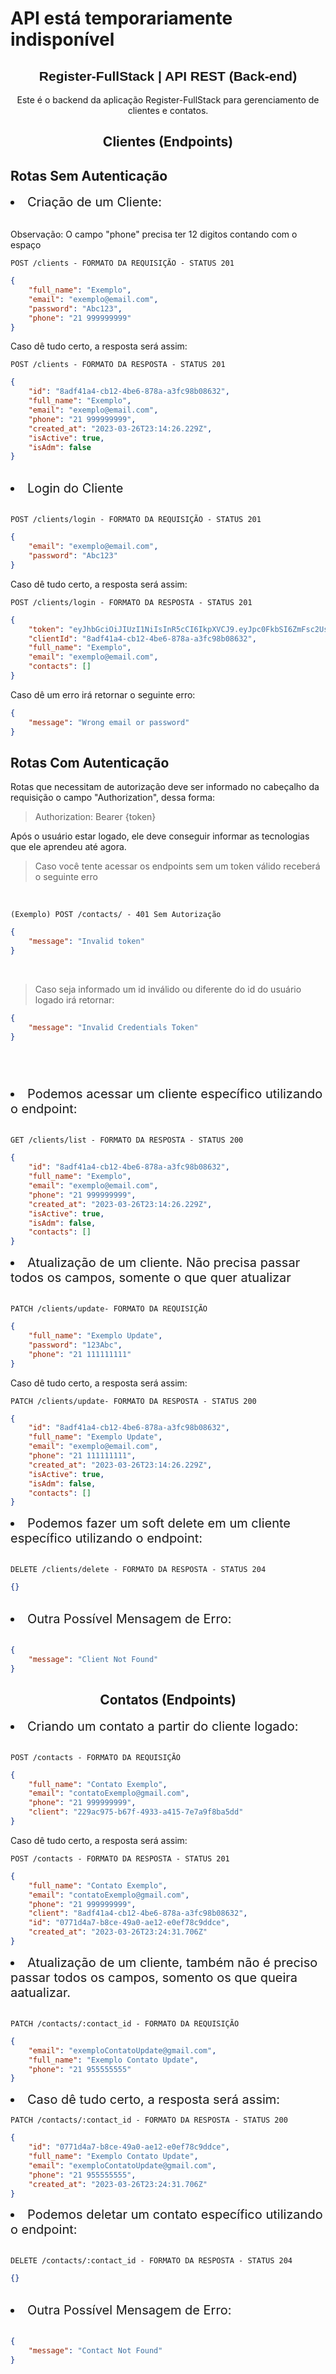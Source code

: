 <h1>API está temporariamente indisponível</h1>

<h2 align="center" style='font-family: sans-serif'>
	Register-FullStack | API REST (Back-end)
</h2>

<p align = "center">
Este é o backend da aplicação Register-FullStack para gerenciamento de clientes e contatos.
</p>

<h2 align ='center'>Clientes (Endpoints)</h2>

## **Rotas Sem Autenticação**

<li style='font-size: 20px'>Criação de um Cliente:</li>

<br/>

Observação: O campo "phone" precisa ter 12 digitos contando com o espaço

`POST /clients - FORMATO DA REQUISIÇÃO - STATUS 201`

```json
{
	"full_name": "Exemplo",
	"email": "exemplo@email.com",
	"password": "Abc123",
	"phone": "21 999999999"
}
```

Caso dê tudo certo, a resposta será assim:

`POST /clients - FORMATO DA RESPOSTA - STATUS 201`

```json
{
	"id": "8adf41a4-cb12-4be6-878a-a3fc98b08632",
	"full_name": "Exemplo",
	"email": "exemplo@email.com",
	"phone": "21 999999999",
	"created_at": "2023-03-26T23:14:26.229Z",
	"isActive": true,
	"isAdm": false
}
```

<br/>

<li style='font-size: 20px'>Login do Cliente</li>

<br/>

`POST /clients/login - FORMATO DA REQUISIÇÃO - STATUS 201`

```json
{
	"email": "exemplo@email.com",
	"password": "Abc123"
}
```

Caso dê tudo certo, a resposta será assim:

`POST /clients/login - FORMATO DA RESPOSTA - STATUS 201`

```json
{
	"token": "eyJhbGciOiJIUzI1NiIsInR5cCI6IkpXVCJ9.eyJpc0FkbSI6ZmFsc2UsImlhdCI6MTY3OTg3MjQ5NCwiZXhwIjoxNjc5OTU4ODk0LCJzdWIiOiI4YWRmNDFhNC1jYjEyLTRiZTYtODc4YS1hM2ZjOThiMDg2MzIifQ.M_UjjoaJSLYnLYTWLznkliVvHAey2p6irjSWwSOBNdY",
	"clientId": "8adf41a4-cb12-4be6-878a-a3fc98b08632",
	"full_name": "Exemplo",
	"email": "exemplo@email.com",
	"contacts": []
}
```

Caso dê um erro irá retornar o seguinte erro:

```json
{
	"message": "Wrong email or password"
}
```

## **Rotas Com Autenticação**

Rotas que necessitam de autorização deve ser informado no cabeçalho da requisição o campo "Authorization", dessa forma:

> Authorization: Bearer {token}

Após o usuário estar logado, ele deve conseguir informar as tecnologias que ele aprendeu até agora.

> Caso você tente acessar os endpoints sem um token válido receberá o seguinte erro

<br/>

`(Exemplo) POST /contacts/ - 401 Sem Autorização`

```json
{
    "message": "Invalid token"
}
```

<br/>

> Caso seja informado um id inválido ou diferente do id do usuário logado irá retornar:

```json
{
    "message": "Invalid Credentials Token"
}
```

## <br/>

<li style='font-size: 20px'>Podemos acessar um cliente específico utilizando o endpoint:</li>

<br/>

`GET /clients/list - FORMATO DA RESPOSTA - STATUS 200`

```json
{
	"id": "8adf41a4-cb12-4be6-878a-a3fc98b08632",
	"full_name": "Exemplo",
	"email": "exemplo@email.com",
	"phone": "21 999999999",
	"created_at": "2023-03-26T23:14:26.229Z",
	"isActive": true,
	"isAdm": false,
	"contacts": []
}
```

<li style='font-size: 20px'>Atualização de um cliente. Não precisa passar todos os campos, somente o que quer atualizar</li>

<br/>

`PATCH /clients/update- FORMATO DA REQUISIÇÃO`

```json
{
	"full_name": "Exemplo Update",
	"password": "123Abc",
	"phone": "21 111111111"
}
```

Caso dê tudo certo, a resposta será assim:

`PATCH /clients/update- FORMATO DA RESPOSTA - STATUS 200`

```json
{
	"id": "8adf41a4-cb12-4be6-878a-a3fc98b08632",
	"full_name": "Exemplo Update",
	"email": "exemplo@email.com",
	"phone": "21 111111111",
	"created_at": "2023-03-26T23:14:26.229Z",
	"isActive": true,
	"isAdm": false,
	"contacts": []
}
```

<li style='font-size: 20px'>Podemos fazer um soft delete em um cliente específico utilizando o endpoint:</li>

<br/>

`DELETE /clients/delete - FORMATO DA RESPOSTA - STATUS 204`

```json
{}
```

<br/>

<li style='font-size: 20px'>Outra Possível Mensagem de Erro:</li>

<br/>

```json
{
    "message": "Client Not Found"
}
```

<h2 align ='center'>Contatos (Endpoints)</h2>

<li style='font-size: 20px'>Criando um contato a partir do cliente logado:</li>

<br/>

`POST /contacts - FORMATO DA REQUISIÇÃO`

```json
{
	"full_name": "Contato Exemplo",
	"email": "contatoExemplo@gmail.com",
	"phone": "21 999999999",
	"client": "229ac975-b67f-4933-a415-7e7a9f8ba5dd"
}
```

Caso dê tudo certo, a resposta será assim:

`POST /contacts - FORMATO DA RESPOSTA - STATUS 201`

```json
{
	"full_name": "Contato Exemplo",
	"email": "contatoExemplo@gmail.com",
	"phone": "21 999999999",
	"client": "8adf41a4-cb12-4be6-878a-a3fc98b08632",
	"id": "0771d4a7-b8ce-49a0-ae12-e0ef78c9ddce",
	"created_at": "2023-03-26T23:24:31.706Z"
}
```

<li style='font-size: 20px'>Atualização de um cliente, também não é preciso passar todos os campos, somento os que queira aatualizar.</li>

<br/>

`PATCH /contacts/:contact_id - FORMATO DA REQUISIÇÃO`

```json
{	
	"email": "exemploContatoUpdate@gmail.com",
	"full_name": "Exemplo Contato Update",
	"phone": "21 955555555"
}
```

<li style='font-size: 20px'>Caso dê tudo certo, a resposta será assim:</li>

`PATCH /contacts/:contact_id - FORMATO DA RESPOSTA - STATUS 200`

```json
{
	"id": "0771d4a7-b8ce-49a0-ae12-e0ef78c9ddce",
	"full_name": "Exemplo Contato Update",
	"email": "exemploContatoUpdate@gmail.com",
	"phone": "21 955555555",
	"created_at": "2023-03-26T23:24:31.706Z"
}
```

<li style='font-size: 20px'>Podemos deletar um contato específico utilizando o endpoint:</li>

<br/>

`DELETE /contacts/:contact_id - FORMATO DA RESPOSTA - STATUS 204`

```json
{}
```

<br/>

<li style='font-size: 20px'>Outra Possível Mensagem de Erro:</li>

<br/>

```json
{
    "message": "Contact Not Found"
}
```